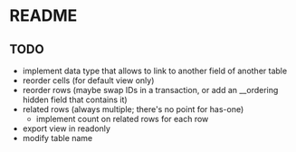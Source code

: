 # README

## TODO

* implement data type that allows to link to another field of another table
* reorder cells (for default view only)
* reorder rows (maybe swap IDs in a transaction, or add an __ordering hidden field that contains it)
* related rows (always multiple; there's no point for has-one)
  * implement count on related rows for each row
* export view in readonly
* modify table name
